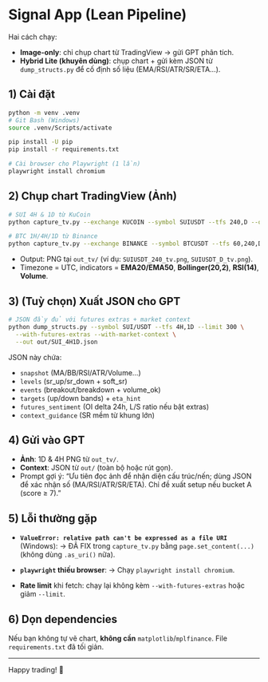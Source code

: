 
# Signal App (Lean Pipeline)

Hai cách chạy:
- **Image-only**: chỉ chụp chart từ TradingView → gửi GPT phân tích.
- **Hybrid Lite (khuyên dùng)**: chụp chart + gửi kèm JSON từ `dump_structs.py` để cố định số liệu (EMA/RSI/ATR/SR/ETA…).

## 1) Cài đặt

```bash
python -m venv .venv
# Git Bash (Windows)
source .venv/Scripts/activate

pip install -U pip
pip install -r requirements.txt

# Cài browser cho Playwright (1 lần)
playwright install chromium
```

## 2) Chụp chart TradingView (Ảnh)

```bash
# SUI 4H & 1D từ KuCoin
python capture_tv.py --exchange KUCOIN --symbol SUIUSDT --tfs 240,D --outdir out_tv

# BTC 1H/4H/1D từ Binance
python capture_tv.py --exchange BINANCE --symbol BTCUSDT --tfs 60,240,D --outdir out_tv
```

- Output: PNG tại `out_tv/` (ví dụ: `SUIUSDT_240_tv.png`, `SUIUSDT_D_tv.png`).
- Timezone = UTC, indicators = **EMA20/EMA50**, **Bollinger(20,2)**, **RSI(14)**, **Volume**.

## 3) (Tuỳ chọn) Xuất JSON cho GPT

```bash
# JSON đầy đủ với futures extras + market context
python dump_structs.py --symbol SUI/USDT --tfs 4H,1D --limit 300 \
  --with-futures-extras --with-market-context \
  --out out/SUI_4H1D.json
```

JSON này chứa:
- `snapshot` (MA/BB/RSI/ATR/Volume…)
- `levels` (sr_up/sr_down + soft_sr)
- `events` (breakout/breakdown + volume_ok)
- `targets` (up/down bands) + `eta_hint`
- `futures_sentiment` (OI delta 24h, L/S ratio nếu bật extras)
- `context_guidance` (SR mềm từ khung lớn)

## 4) Gửi vào GPT

- **Ảnh**: 1D & 4H PNG từ `out_tv/`.
- **Context**: JSON từ `out/` (toàn bộ hoặc rút gọn).
- Prompt gợi ý: “Ưu tiên đọc ảnh để nhận diện cấu trúc/nến; dùng JSON để xác nhận số (MA/RSI/ATR/SR/ETA). Chỉ đề xuất setup nếu bucket A (score ≥ 7).”

## 5) Lỗi thường gặp

- **`ValueError: relative path can't be expressed as a file URI`** (Windows):
  → ĐÃ FIX trong `capture_tv.py` bằng `page.set_content(...)` (không dùng `.as_uri()` nữa).

- **`playwright` thiếu browser**:
  → Chạy `playwright install chromium`.

- **Rate limit** khi fetch: chạy lại không kèm `--with-futures-extras` hoặc giảm `--limit`.

## 6) Dọn dependencies

Nếu bạn không tự vẽ chart, **không cần** `matplotlib`/`mplfinance`. File `requirements.txt` đã tối giản.

---

Happy trading! 🚀
